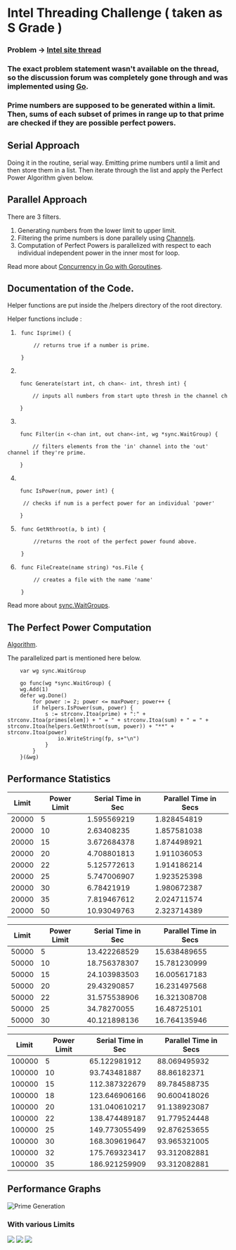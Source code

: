 # Intel Threading Challenge ( taken as S Grade )

### Problem -> [Intel site thread](https://software.intel.com/en-us/forums/p1-a2-consecutive-primes)

### The exact problem statement wasn't available on the thread, so the discussion forum was completely gone through and was implemented using [Go](https://golang.org/).

### Prime numbers are supposed to be generated within a limit. Then, sums of each subset of primes in range up to that prime are checked if they are possible perfect powers.

## Serial Approach
Doing it in the routine, serial way. Emitting prime numbers until a limit and then store them in a list. Then iterate through the list and apply the Perfect Power Algorithm given below.

## Parallel Approach

There are 3 filters.

1. Generating numbers from the lower limit to upper limit. 
2. Filtering the prime numbers is done parallely using [Channels](https://tour.golang.org/concurrency/2).
3. Computation of Perfect Powers is parallelized with respect to each individual independent power in the inner most for loop.

Read more about [Concurrency in Go with Goroutines](https://tour.golang.org/concurrency/1).
   
## Documentation of the Code.

Helper functions are put inside the /helpers directory of the root directory.

Helper functions include :

1.
        func Isprime() {
            
            // returns true if a number is prime.
        
        }

2.
    
        func Generate(start int, ch chan<- int, thresh int) {

            // inputs all numbers from start upto thresh in the channel ch

        } 

3. 
    
        func Filter(in <-chan int, out chan<-int, wg *sync.WaitGroup) {

            // filters elements from the 'in' channel into the 'out' channel if they're prime.

        }

4.
     
        func IsPower(num, power int) {

         // checks if num is a perfect power for an individual 'power'

        }


5.
        func GetNthroot(a, b int) {

            //returns the root of the perfect power found above.

        }


6.
        func FileCreate(name string) *os.File {

            // creates a file with the name 'name'

        }


Read more about [sync.WaitGroups](https://golang.org/pkg/sync/#WaitGroup).

## The Perfect Power Computation

[Algorithm](https://github.com/gowtham-munukutla/sgrade/blob/a0fd40f0891f10fcf7480f7ef2ccd9f31c13fb37/parallelPrimes/gos/par1.go#L64).

The parallelized part is mentioned here below.

```
    var wg sync.WaitGroup
    
    go func(wg *sync.WaitGroup) {
	wg.Add(1)
	defer wg.Done()
	    for power := 2; power <= maxPower; power++ {
		if helpers.IsPower(sum, power) {
    		s := strconv.Itoa(prime) + ":" + strconv.Itoa(primes[elem]) + " = " + strconv.Itoa(sum) + " = " + strconv.Itoa(helpers.GetNthroot(sum, power)) + "**" + strconv.Itoa(power)
				io.WriteString(fp, s+"\n")
	        }
	    }
    }(&wg)
```

## Performance Statistics

|Limit   | Power Limit | Serial Time in Sec |  Parallel Time in Secs |
|--------|-------------|--------------------|------------------------|
|20000	 |5	           |1.595569219         |      1.828454819       |
|20000	 |10	       |2.63408235          |      1.857581038       |
|20000	 |15	       |3.672684378         |      1.874498921       |
|20000	 |20	       |4.708801813         |      1.911036053       |
|20000	 |22	       |5.125772613         |      1.914186214       |
|20000	 |25	       |5.747006907         |      1.923525398       |
|20000	 |30	       |6.78421919          |      1.980672387       |
|20000	 |35	       |7.819467612         |      2.024711574       |
|20000	 |50	       |10.93049763         |      2.323714389       |


|Limit   | Power Limit | Serial Time in Sec |  Parallel Time in Secs |
|--------|-------------|--------------------|------------------------|
|50000	 |5	           |13.422268529        |      15.638489655      |
|50000	 |10	       |18.756378307        |      15.781230999      |
|50000	 |15	       |24.103983503        |      16.005617183      |
|50000	 |20	       |29.43290857         |      16.231497568      |
|50000	 |22	       |31.575538906        |      16.321308708      |
|50000	 |25	       |34.78270055         |      16.48725101       |
|50000	 |30	       |40.121898136        |      16.764135946      |



|Limit   | Power Limit | Serial Time in Sec |  Parallel Time in Secs |
|--------|-------------|--------------------|------------------------|
|100000	 |5	       |65.122981912        |      88.069495932      |
|100000	 |10	       |93.743481887        |      88.86182371       |
|100000	 |15	       |112.387322679       |      89.784588735      |
|100000	 |18	       |123.646906166       |      90.600418026      |
|100000	 |20	       |131.040610217       |      91.138923087      |
|100000	 |22	       |138.474489187       |      91.779524448      |
|100000	 |25	       |149.773055499       |      92.876253655      |
|100000	 |30	       |168.309619647       |      93.965321005      |
|100000	 |32	       |175.769323417       |      93.312082881      |
|100000	 |35	       |186.921259909       |      93.312082881      |


## Performance Graphs

![Prime Generation](https://i.imgur.com/5D9PDNC.png)

### With various Limits
![](https://i.imgur.com/h5IhJTP.png)
![](https://i.imgur.com/M1hTj9x.png)
![](https://i.imgur.com/rDxW3r1.png)
